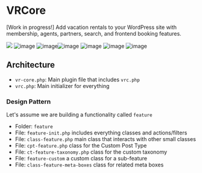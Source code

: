 # VRCore
[Work in progress!] Add vacation rentals to your WordPress site with membership, agents, partners, search, and frontend booking features.

![](https://i.imgur.com/hV31YF3.png)
![image](https://i.imgur.com/GIgNQKU.png)
![image](https://i.imgur.com/KLCnYOM.png)![image](https://i.imgur.com/0RP1qxJ.png)
![image](https://i.imgur.com/I6f4Q2t.png)
![image](https://i.imgur.com/LKDEPDE.png)
![image](https://i.imgur.com/edLpOMe.png)

## Architecture
- `vr-core.php`: Main plugin file that includes `vrc.php`
- `vrc.php`: Main initializer for everything

### Design Pattern
Let's assume we are building a functionality called `feature`
- Folder: `feature` 
- File: `feature-init.php` includes everything classes and actions/filters
- File: `class-feature.php` main class that interacts with other small classes
- File: `cpt-feature.php` class for the Custom Post Type
- File: `ct-feature-taxonomy.php` class for the custom taxonomy
- File: `feature-custom` a custom class for a sub-feature
- File: `class-feature-meta-boxes` class for related meta boxes

